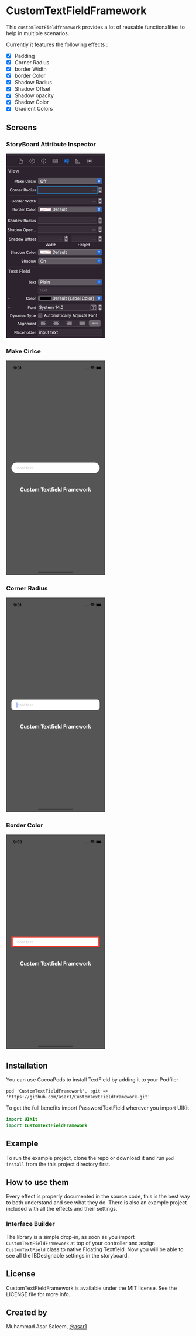 # CustomTextFieldFramework
This `customTextFieldframework` provides a lot of reusable functionalities to help in multiple scenarios.

Currently it features the following effects :

- [x] Padding
- [x] Corner Radius
- [x] border Width
- [x] border Color
- [x] Shadow Radius
- [x] Shadow Offset
- [x] Shadow opacity 
- [x] Shadow Color
- [x] Gradient Colors

## Screens

### StoryBoard Attribute Inspector
<img src="https://github.com/asar1/CustomTextFieldFramework/blob/main/Screenshot/storyboard.png" width="270">

### Make Cirlce
<img src="https://github.com/asar1/CustomTextFieldFramework/blob/main/Screenshot/makecircle.png" width="270">

### Corner Radius
<img src="https://github.com/asar1/CustomTextFieldFramework/blob/main/Screenshot/cornerradius.png" width="270">

### Border Color
<img src="https://github.com/asar1/CustomTextFieldFramework/blob/main/Screenshot/bordercolor.png" width="270">


## Installation

You can use CocoaPods to install TextField by adding it to your Podfile:

    pod 'CustomTextFieldFramework', :git => 'https://github.com/asar1/CustomTextFieldFramework.git'

To get the full benefits import PasswordTextField wherever you import UIKit
```swift
import UIKit
import CustomTextFieldFramework
```
    
## Example

To run the example project, clone the repo or download it and run `pod install` from the this project directory first.

## How to use them

Every effect is properly documented in the source code, this is the best way to both understand and see what they do. There is also an example project included with all the effects and their settings.

### Interface Builder

The library is a simple drop-in, as soon as you import `CustomTextFieldFramework` at top of your controller and assign `CustomTextField` class to native Floating Textfield. Now you will be able to see all the IBDesignable settings in the storyboard.

## License

CustomTextFieldFramework is available under the MIT license. See the LICENSE file for more info..

## Created by

Muhammad Asar Saleem, [@asar1](https://github.com/asar1)

